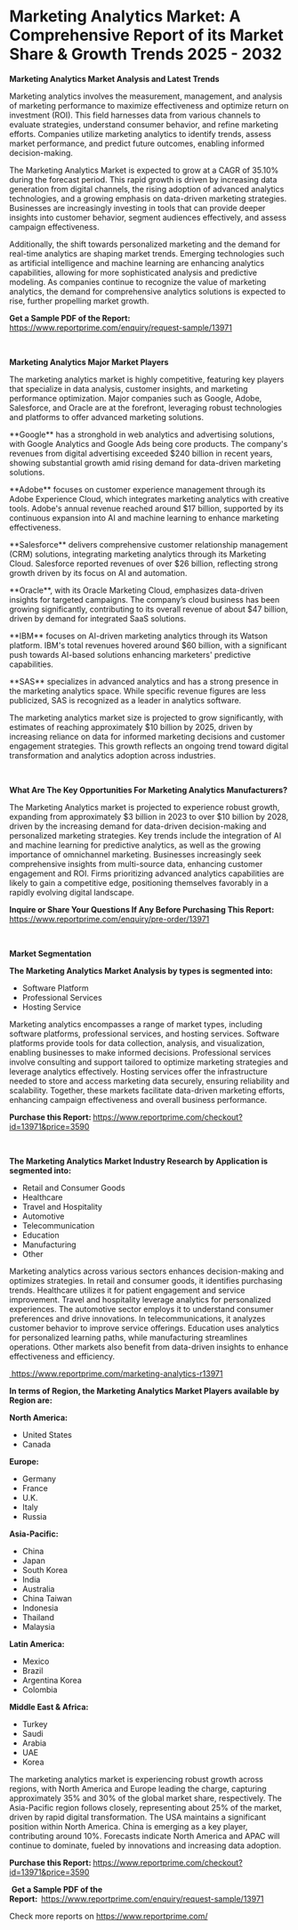 <p><h1>Marketing Analytics Market: A Comprehensive Report of its Market Share & Growth Trends 2025 - 2032</h1></p><p><strong>Marketing Analytics Market Analysis and Latest Trends</strong></p>
<p><p>Marketing analytics involves the measurement, management, and analysis of marketing performance to maximize effectiveness and optimize return on investment (ROI). This field harnesses data from various channels to evaluate strategies, understand consumer behavior, and refine marketing efforts. Companies utilize marketing analytics to identify trends, assess market performance, and predict future outcomes, enabling informed decision-making.</p><p>The Marketing Analytics Market is expected to grow at a CAGR of 35.10% during the forecast period. This rapid growth is driven by increasing data generation from digital channels, the rising adoption of advanced analytics technologies, and a growing emphasis on data-driven marketing strategies. Businesses are increasingly investing in tools that can provide deeper insights into customer behavior, segment audiences effectively, and assess campaign effectiveness.</p><p>Additionally, the shift towards personalized marketing and the demand for real-time analytics are shaping market trends. Emerging technologies such as artificial intelligence and machine learning are enhancing analytics capabilities, allowing for more sophisticated analysis and predictive modeling. As companies continue to recognize the value of marketing analytics, the demand for comprehensive analytics solutions is expected to rise, further propelling market growth.</p></p>
<p><strong>Get a Sample PDF of the Report:&nbsp;</strong> <a href="https://www.reportprime.com/enquiry/request-sample/13971?utm_campaign=2662&utm_medium=2&utm_source=Github&utm_content=ia&utm_term=20032025&utm_id=marketing-analytics">https://www.reportprime.com/enquiry/request-sample/13971</a></p>
<p>&nbsp;</p>
<p><strong>Marketing Analytics Major Market Players</strong></p>
<p><p>The marketing analytics market is highly competitive, featuring key players that specialize in data analysis, customer insights, and marketing performance optimization. Major companies such as Google, Adobe, Salesforce, and Oracle are at the forefront, leveraging robust technologies and platforms to offer advanced marketing solutions.</p><p>**Google** has a stronghold in web analytics and advertising solutions, with Google Analytics and Google Ads being core products. The company's revenues from digital advertising exceeded $240 billion in recent years, showing substantial growth amid rising demand for data-driven marketing solutions.</p><p>**Adobe** focuses on customer experience management through its Adobe Experience Cloud, which integrates marketing analytics with creative tools. Adobe's annual revenue reached around $17 billion, supported by its continuous expansion into AI and machine learning to enhance marketing effectiveness.</p><p>**Salesforce** delivers comprehensive customer relationship management (CRM) solutions, integrating marketing analytics through its Marketing Cloud. Salesforce reported revenues of over $26 billion, reflecting strong growth driven by its focus on AI and automation.</p><p>**Oracle**, with its Oracle Marketing Cloud, emphasizes data-driven insights for targeted campaigns. The company’s cloud business has been growing significantly, contributing to its overall revenue of about $47 billion, driven by demand for integrated SaaS solutions.</p><p>**IBM** focuses on AI-driven marketing analytics through its Watson platform. IBM's total revenues hovered around $60 billion, with a significant push towards AI-based solutions enhancing marketers' predictive capabilities.</p><p>**SAS** specializes in advanced analytics and has a strong presence in the marketing analytics space. While specific revenue figures are less publicized, SAS is recognized as a leader in analytics software.</p><p>The marketing analytics market size is projected to grow significantly, with estimates of reaching approximately $10 billion by 2025, driven by increasing reliance on data for informed marketing decisions and customer engagement strategies. This growth reflects an ongoing trend toward digital transformation and analytics adoption across industries.</p></p>
<p>&nbsp;</p>
<p><strong>What Are The Key Opportunities For Marketing Analytics Manufacturers?</strong></p>
<p><p>The Marketing Analytics market is projected to experience robust growth, expanding from approximately $3 billion in 2023 to over $10 billion by 2028, driven by the increasing demand for data-driven decision-making and personalized marketing strategies. Key trends include the integration of AI and machine learning for predictive analytics, as well as the growing importance of omnichannel marketing. Businesses increasingly seek comprehensive insights from multi-source data, enhancing customer engagement and ROI. Firms prioritizing advanced analytics capabilities are likely to gain a competitive edge, positioning themselves favorably in a rapidly evolving digital landscape.</p></p>
<p><strong>Inquire or Share Your Questions If Any Before Purchasing This Report:</strong> <a href="https://www.reportprime.com/enquiry/pre-order/13971?utm_campaign=2662&utm_medium=2&utm_source=Github&utm_content=ia&utm_term=20032025&utm_id=marketing-analytics">https://www.reportprime.com/enquiry/pre-order/13971</a></p>
<p>&nbsp;</p>
<p><strong>Market Segmentation</strong></p>
<p><strong>The Marketing Analytics Market Analysis by types is segmented into:</strong></p>
<p><ul><li>Software Platform</li><li>Professional Services</li><li>Hosting Service</li></ul></p>
<p><p>Marketing analytics encompasses a range of market types, including software platforms, professional services, and hosting services. Software platforms provide tools for data collection, analysis, and visualization, enabling businesses to make informed decisions. Professional services involve consulting and support tailored to optimize marketing strategies and leverage analytics effectively. Hosting services offer the infrastructure needed to store and access marketing data securely, ensuring reliability and scalability. Together, these markets facilitate data-driven marketing efforts, enhancing campaign effectiveness and overall business performance.</p></p>
<p><strong>Purchase this Report:&nbsp;</strong><a href="https://www.reportprime.com/checkout?id=13971&price=3590&utm_campaign=2662&utm_medium=2&utm_source=Github&utm_content=ia&utm_term=20032025&utm_id=marketing-analytics">https://www.reportprime.com/checkout?id=13971&price=3590</a></p>
<p>&nbsp;</p>
<p><strong>The Marketing Analytics Market Industry Research by Application is segmented into:</strong></p>
<p><ul><li>Retail and Consumer Goods</li><li>Healthcare</li><li>Travel and Hospitality</li><li>Automotive</li><li>Telecommunication</li><li>Education</li><li>Manufacturing</li><li>Other</li></ul></p>
<p><p>Marketing analytics across various sectors enhances decision-making and optimizes strategies. In retail and consumer goods, it identifies purchasing trends. Healthcare utilizes it for patient engagement and service improvement. Travel and hospitality leverage analytics for personalized experiences. The automotive sector employs it to understand consumer preferences and drive innovations. In telecommunications, it analyzes customer behavior to improve service offerings. Education uses analytics for personalized learning paths, while manufacturing streamlines operations. Other markets also benefit from data-driven insights to enhance effectiveness and efficiency.</p></p>
<p><a href="https://www.reportprime.com/marketing-analytics-r13971?utm_campaign=2662&utm_medium=2&utm_source=Github&utm_content=ia&utm_term=20032025&utm_id=marketing-analytics">&nbsp;https://www.reportprime.com/marketing-analytics-r13971</a></p>
<p><strong>In terms of Region, the Marketing Analytics Market Players available by Region are:</strong></p>
<p>
    <p> <strong> North America: </strong>
        <ul>
            <li>United States</li>
            <li>Canada</li>
        </ul>
        </p> 
    <p> <strong> Europe: </strong>
        <ul>
            <li>Germany</li>
            <li>France</li>
            <li>U.K.</li>
            <li>Italy</li>
            <li>Russia</li>
        </ul>
        </p> 
    <p> <strong> Asia-Pacific: </strong>
        <ul>
            <li>China</li>
            <li>Japan</li>
            <li>South Korea</li>
            <li>India</li>
            <li>Australia</li>
            <li>China Taiwan</li>
            <li>Indonesia</li>
            <li>Thailand</li>
            <li>Malaysia</li>
        </ul>
        </p> 
    <p> <strong> Latin America: </strong>
        <ul>
            <li>Mexico</li>
            <li>Brazil</li>
            <li>Argentina Korea</li>
            <li>Colombia</li>
        </ul>
        </p> 
    <p> <strong> Middle East & Africa: </strong>
        <ul>
            <li>Turkey</li>
            <li>Saudi</li>
            <li>Arabia</li>
            <li>UAE</li>
            <li>Korea</li>
        </ul>
    </p>
    </p>
<p><p>The marketing analytics market is experiencing robust growth across regions, with North America and Europe leading the charge, capturing approximately 35% and 30% of the global market share, respectively. The Asia-Pacific region follows closely, representing about 25% of the market, driven by rapid digital transformation. The USA maintains a significant position within North America. China is emerging as a key player, contributing around 10%. Forecasts indicate North America and APAC will continue to dominate, fueled by innovations and increasing data adoption.</p></p>
<p><strong>Purchase this Report: </strong><a href="https://www.reportprime.com/checkout?id=13971&price=3590&utm_campaign=2662&utm_medium=2&utm_source=Github&utm_content=ia&utm_term=20032025&utm_id=marketing-analytics">https://www.reportprime.com/checkout?id=13971&price=3590</a></p>
<p>&nbsp;<strong>Get a Sample PDF of the Report:&nbsp;&nbsp;</strong><a href="https://www.reportprime.com/enquiry/request-sample/13971?utm_campaign=2662&utm_medium=2&utm_source=Github&utm_content=ia&utm_term=20032025&utm_id=marketing-analytics">https://www.reportprime.com/enquiry/request-sample/13971</a></p>
<p><strong></strong></p>
<p>Check more reports on <a href="https://www.reportprime.com/?utm_campaign=2662&utm_medium=2&utm_source=Github&utm_content=ia&utm_term=20032025&utm_id=marketing-analytics">https://www.reportprime.com/</a></p>